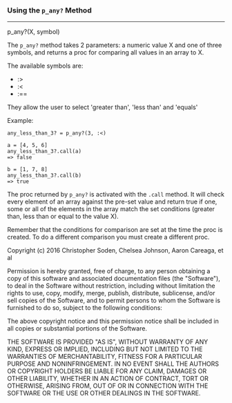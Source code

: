 ### Using the `p_any?` Method
----------------------------

  p_any?(X, symbol)

The `p_any?` method takes 2 parameters: a numeric value X and one of three
symbols, and returns a proc for comparing all values in an array to X.

The available symbols are:  
* :>  
* :<  
* :==  

They allow the user to select 'greater than', 'less than' and 'equals'

Example:

    any_less_than_3? = p_any?(3, :<)
    
    a = [4, 5, 6]  
    any_less_than_3?.call(a)  
    => false
    
    b = [1, 7, 8]  
    any_less_than_3?.call(b)  
    => true


The proc returned by `p_any?` is activated with the `.call` method. It will check
every element of an array against the pre-set value and return true if one, some or
all of the elements in the array match the set conditions (greater than, less
than or equal to the value X).


Remember that the conditions for comparison are set at the time the proc is
created. To do a different comparison you must create a different proc.




Copyright (c) 2016 Christopher Soden, Chelsea Johnson, Aaron Careaga, et al


Permission is hereby granted, free of charge, to any person obtaining a copy of
this software and associated documentation files (the "Software"), to deal in
the Software without restriction, including without limitation the rights to
use, copy, modify, merge, publish, distribute, sublicense, and/or sell copies
of the Software, and to permit persons to whom the Software is furnished to do
so, subject to the following conditions:

The above copyright notice and this permission notice shall be included in all
copies or substantial portions of the Software.

THE SOFTWARE IS PROVIDED "AS IS", WITHOUT WARRANTY OF ANY KIND, EXPRESS OR
IMPLIED, INCLUDING BUT NOT LIMITED TO THE WARRANTIES OF MERCHANTABILITY,
FITNESS FOR A PARTICULAR PURPOSE AND NONINFRINGEMENT. IN NO EVENT SHALL THE
AUTHORS OR COPYRIGHT HOLDERS BE LIABLE FOR ANY CLAIM, DAMAGES OR OTHER
LIABILITY, WHETHER IN AN ACTION OF CONTRACT, TORT OR OTHERWISE, ARISING FROM,
OUT OF OR IN CONNECTION WITH THE SOFTWARE OR THE USE OR OTHER DEALINGS IN THE
SOFTWARE.

